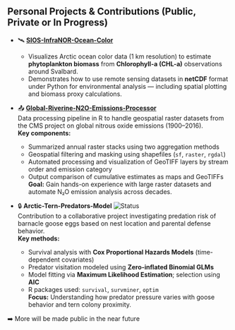 
<!--
**ddu-rodwolf/ddu-rodwolf** is a ✨ _special_ ✨ repository because its `README.md` (this file) appears on your GitHub profile.

Here are some ideas to get you started:

- 🔭 I’m currently working on ...
- 🌱 I’m currently learning ...
- 👯 I’m looking to collaborate on ...
- 🤔 I’m looking for help with ...
- 💬 Ask me about ...
- 📫 How to reach me: ...
- 😄 Pronouns: ...
- ⚡ Fun fact: ...
-->


## Personal Projects & Contributions (Public, Private or In Progress)

- 🛰️ [**SIOS-InfraNOR-Ocean-Color**](https://github.com/ddu-rodwolf/SIOS-InfraNOR-Ocean-Color)  
  - Visualizes Arctic ocean color data (1 km resolution) to estimate **phytoplankton biomass** from **Chlorophyll-a (CHL-a)** observations around Svalbard.  
  - Demonstrates how to use remote sensing datasets in **netCDF** format under Python for environmental analysis — including spatial plotting and biomass proxy calculations.

- 📤 [**Global-Riverine-N2O-Emissions-Processor**](https://github.com/ddu-rodwolf/Global-Riverine-N2O-Emissions)  
  Data processing pipeline in R to handle geospatial raster datasets from the CMS project on global nitrous oxide emissions (1900–2016).  
  **Key components:**  
  - Summarized annual raster stacks using two aggregation methods  
  - Geospatial filtering and masking using shapefiles (`sf`, `raster`, `rgdal`)  
  - Automated processing and visualization of GeoTIFF layers by stream order and emission category  
  - Output comparison of cumulative estimates as maps and GeoTIFFs  
  **Goal:** Gain hands-on experience with large raster datasets and automate N₂O emission analysis across decades.
    
- 🔒 **Arctic-Tern-Predators-Model** ![Status](https://img.shields.io/badge/status-private-inactive?color=gray)  
  Contribution to a collaborative project investigating predation risk of barnacle goose eggs based on nest location and parental defense behavior.  
  **Key methods:**  
  - Survival analysis with **Cox Proportional Hazards Models** (time-dependent covariates)  
  - Predator visitation modeled using **Zero-inflated Binomial GLMs**  
  - Model fitting via **Maximum Likelihood Estimation**; selection using **AIC**  
  - R packages used: `survival`, `survminer`, `optim`  
  **Focus:** Understanding how predator pressure varies with goose behavior and tern colony proximity.


➡️ More will be made public in the near future <!-- — feel free to [get in touch](mailto:your.email@example.com) for details.
-->

